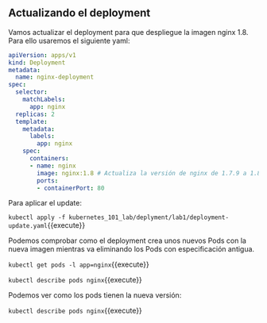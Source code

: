## Actualizando el deployment

Vamos actualizar el deployment para que despliegue la imagen nginx 1.8. Para ello usaremos el siguiente yaml:

```yaml
apiVersion: apps/v1
kind: Deployment
metadata:
  name: nginx-deployment
spec:
  selector:
    matchLabels:
      app: nginx
  replicas: 2
  template:
    metadata:
      labels:
        app: nginx
    spec:
      containers:
      - name: nginx
        image: nginx:1.8 # Actualiza la versión de nginx de 1.7.9 a 1.8
        ports:
        - containerPort: 80

```

Para aplicar el update:

`kubectl apply -f kubernetes_101_lab/deplyment/lab1/deployment-update.yaml`{{execute}}

Podemos comprobar como el deployment crea unos nuevos Pods con la nueva imagen mientras va eliminando los Pods con especificación antigua.

`kubectl get pods -l app=nginx`{{execute}}

`kubectl describe pods nginx`{{execute}}

Podemos ver como los pods tienen la nueva versión:

`kubectl describe pods nginx`{{execute}}